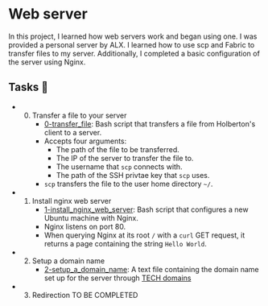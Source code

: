 
# Web server

In this project, I learned how web servers work and began using one. I was provided a personal server by ALX. I learned how to use scp and Fabric to transfer files to my server. Additionally, I completed a basic configuration of the server using Nginx.


## Tasks 📃
- 0. Transfer a file to your server
     - [0-transfer_file](https://github.com/richard-1257/alx-system_engineering-devops/blob/master/0x0C-web_server/0-transfer_file): Bash script that transfers a file from Holberton's client to a server.
     - Accepts four arguments:
       - The path of the file to be transferred.
       - The IP of the server to transfer the file to.
       - The username that `scp` connects with.
       - The path of the SSH privtae key that `scp` uses.
     - `scp` transfers the file to the user home directory `~/`. 
     
- 1. Install nginx web server
     - [1-install_nginx_web_server](https://github.com/richard-1257/alx-system_engineering-devops/blob/master/0x0C-web_server/1-install_nginx_web_server): Bash script that configures a new Ubuntu machine with Nginx.
     - Nginx listens on port 80.
     - When querying Nginx at its root `/` with a `curl` GET request, it returns a page containing the string `Hello World`.
     
- 2. Setup a domain name
     - [2-setup_a_domain_name](https://github.com/richard-1257/alx-system_engineering-devops/blob/master/0x0C-web_server/2-setup_a_domain_name): A text file containing the domain name set up for the server through [TECH domains](https://get.tech/)

- 3. Redirection
     TO BE COMPLETED 
